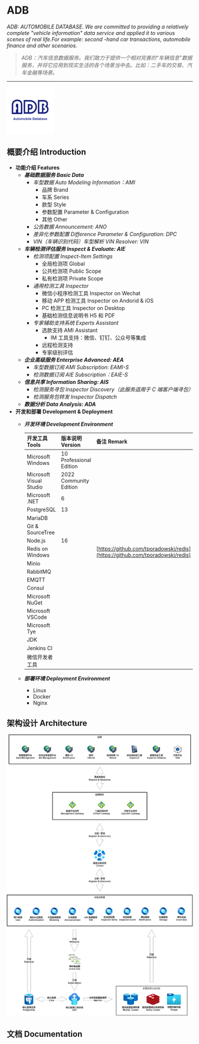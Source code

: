 # ADB

*ADB: AUTOMOBILE DATABASE. We are committed to providing a relatively complete "vehicle information" data service and applied it to various scenes of real life.For example: second -hand car transactions, automobile finance and other scenarios.*

> *ADB：汽车信息数据服务。我们致力于提供一个相对完善的“车辆信息”数据服务，并将它应用到现实生活的各个场景当中去。比如：二手车的交易、汽车金融等场景。*

----

![ADB](assets/Icons/Icon-128.png)

## 概要介绍 Introduction

- **功能介绍 Features**
  - ***基础数据服务 Basic Data***
    - *车型数据 Auto Modeling Information：AMI*
      - 品牌 Brand
      - 车系 Series
      - 款型 Style
      - 参数配置 Parameter & Configuration
      - 其他 Other
    - *公告数据 Announcement: ANO*
    - *差异化参数配置 Difference Parameter & Configuration: DPC*
    - *VIN（车辆识别代码）车型解析 VIN Resolver: VIN*
  - ***车辆检测评估服务 Inspect & Evaluate: AIE***
    - *检测项配置 Inspect-Item Settings*
      - 全局检测项 Global
      - 公共检测项 Public Scope
      - 私有检测项 Private Scope
    - *通用检测工具 Inspector*
      - 微信小程序检测工具 Inspector on Wechat
      - 移动 APP 检测工具 Inspector on Andorid & iOS
      - PC 检测工具 Inspector on Desktop
      - 基础检测信息说明书 H5 和 PDF
    - *专家辅助支持系统 Experts Assistant*
      - 选款支持 AMI Assistant
        - IM 工具支持：微信、钉钉、公众号等集成
      - 远程检测支持
      - 专家级别评估
  - ***企业高级服务 Enterprise Advanced: AEA***
    - *车型数据订阅 AMI Subscription: EAMI-S*
    - *检测数据订阅 AIE Subscription：EAIE-S*
  - ***信息共享 Information Sharing: AIS***
    - *检测服务寻包 Inspector Discovery（此服务适用于 C 端客户端寻包）*
    - *检测服务包转发 Inspector Dispatch*
  - ***数据分析 Data Analysis: ADA***
- **开发和部署 Development & Deployment**
  - ***开发环境 Development Environment***

    |开发工具 Tools|版本说明 Version|备注 Remark|
    |---------|---------|---------|
    |Microsoft Windows|10 Professional Edition| |
    |Microsoft Visual Studio|2022 Community Edition| |
    |Microsoft .NET|6| |
    |PostgreSQL|13| |
    |MariaDB| | |
    |Git & SourceTree| | |
    |Node.js|16| |
    |Redis on Windows| |[https://github.com/tporadowski/redis](https://github.com/tporadowski/redis)|
    |Minio| | |
    |RabbitMQ| | |
    |EMQTT| | |
    |Consul| | |
    |Microsoft NuGet| | |
    |Microsoft VSCode| | |
    |Microsoft Tye| | |
    |JDK| | |
    |Jenkins CI| | |
    |微信开发者工具| | |

  - ***部署环境 Deployment Environment***
    - Linux
    - Docker
    - Nginx

## 架构设计 Architecture

![Architecture](assets/Designs/Architecture.png)

## 文档 Documentation

